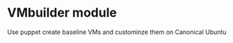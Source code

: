 VMbuilder module
================

Use puppet create baseline VMs and custominze them on Canonical Ubuntu
